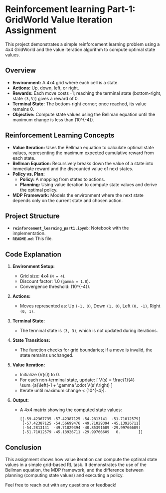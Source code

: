 # Reinforcement learning Part-1: GridWorld Value Iteration Assignment

This project demonstrates a simple reinforcement learning problem using a 4x4 GridWorld and the value iteration algorithm to compute optimal state values.

## Overview

- **Environment:** A 4x4 grid where each cell is a state.
- **Actions:** Up, down, left, or right.
- **Rewards:** Each move costs -1; reaching the terminal state (bottom-right, state `(3,3)`) gives a reward of 0.
- **Terminal State:** The bottom-right corner; once reached, its value remains 0.
- **Objective:** Compute state values using the Bellman equation until the maximum change is less than \(10^{-4}\).

## Reinforcement Learning Concepts

- **Value Iteration:** Uses the Bellman equation to calculate optimal state values, representing the maximum expected cumulative reward from each state.
- **Bellman Equation:** Recursively breaks down the value of a state into immediate reward and the discounted value of next states.
- **Policy vs. Plan:**
  - **Policy:** A mapping from states to actions.
  - **Planning:** Using value iteration to compute state values and derive the optimal policy.
- **MDP Framework:** Models the environment where the next state depends only on the current state and chosen action.

## Project Structure

- **`reinforcement_learning_part1.ipynb`**: Notebook with the implementation.
- **`README.md`**: This file.

## Code Explanation

1. **Environment Setup:**  
   - Grid size: 4x4 (`N = 4`).
   - Discount factor: 1.0 (`gamma = 1.0`).
   - Convergence threshold: \(10^{-4}\).

2. **Actions:**  
   - Moves represented as: Up `(-1, 0)`, Down `(1, 0)`, Left `(0, -1)`, Right `(0, 1)`.

3. **Terminal State:**  
   - The terminal state is `(3, 3)`, which is not updated during iterations.

4. **State Transitions:**  
   - The function checks for grid boundaries; if a move is invalid, the state remains unchanged.

5. **Value Iteration:**  
   - Initialize \(V(s)\) to 0.
   - For each non-terminal state, update:
     \[
     V(s) = \frac{1}{4} \sum_{a}\left(-1 + \gamma \cdot V(s')\right)
     \]
   - Iterate until maximum change < \(10^{-4}\).

6. **Output:**  
   - A 4x4 matrix showing the computed state values:
     ```
     [[-59.42367735 -57.42387125 -54.2813141  -51.71012579]
      [-57.42387125 -54.56699476 -49.71029394 -45.13926711]
      [-54.2813141  -49.71029394 -40.85391609 -29.99766609]
      [-51.71012579 -45.13926711 -29.99766609   0.        ]]
     ```

## Conclusion

This assignment shows how value iteration can compute the optimal state values in a simple grid-based RL task. It demonstrates the use of the Bellman equation, the MDP framework, and the difference between planning (computing state values) and executing a policy.

Feel free to reach out with any questions or feedback!
